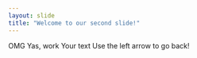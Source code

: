 ```yaml
---
layout: slide
title: "Welcome to our second slide!"
---
```


OMG Yas, work
Your text
Use the left arrow to go back!
